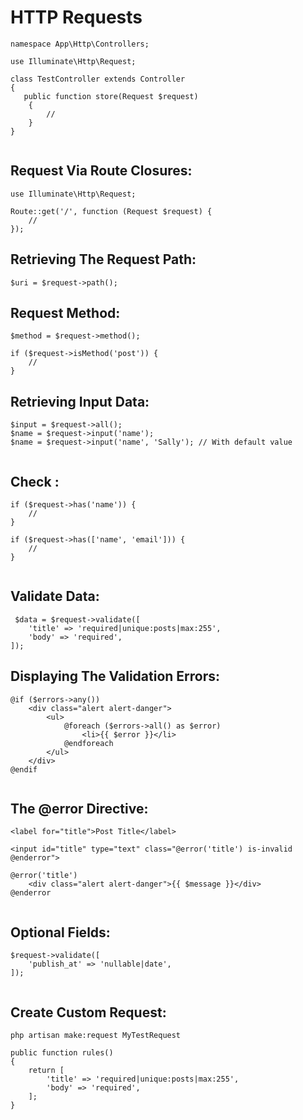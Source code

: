 # HTTP Requests

```
namespace App\Http\Controllers;

use Illuminate\Http\Request;

class TestController extends Controller
{
   public function store(Request $request)
    {
        //
    }
}
 
```

## Request Via Route Closures:
```
use Illuminate\Http\Request;

Route::get('/', function (Request $request) {
    //
});
``` 

## Retrieving The Request Path:
```
$uri = $request->path();
``` 

## Request Method:
```
$method = $request->method();

if ($request->isMethod('post')) {
    //
}
``` 

## Retrieving Input Data:
```
$input = $request->all();
$name = $request->input('name');
$name = $request->input('name', 'Sally'); // With default value
 
```

## Check :
```
if ($request->has('name')) {
    //
}

if ($request->has(['name', 'email'])) {
    //
}
 
```

## Validate Data:
```
 $data = $request->validate([
    'title' => 'required|unique:posts|max:255',
    'body' => 'required',
]);

``` 

## Displaying The Validation Errors:
```
@if ($errors->any())
    <div class="alert alert-danger">
        <ul>
            @foreach ($errors->all() as $error)
                <li>{{ $error }}</li>
            @endforeach
        </ul>
    </div>
@endif
 
```

## The @error Directive:
```
<label for="title">Post Title</label>

<input id="title" type="text" class="@error('title') is-invalid @enderror">

@error('title')
    <div class="alert alert-danger">{{ $message }}</div>
@enderror
 
```

## Optional Fields:
```
$request->validate([
    'publish_at' => 'nullable|date',
]);
 
```

## Create Custom Request:
```
php artisan make:request MyTestRequest
```
```
public function rules()
{
    return [
        'title' => 'required|unique:posts|max:255',
        'body' => 'required',
    ];
}
```